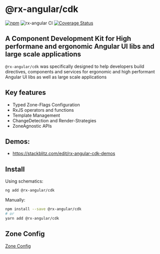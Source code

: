 # @rx-angular/cdk

[![npm](https://img.shields.io/npm/v/%40rx-angular%2Fcdk.svg)](https://www.npmjs.com/package/%40rx-angular%2Fcdk)
![rx-angular CI](https://github.com/rx-angular/rx-angular/workflows/rx-angular%20CI/badge.svg?branch=master)
[![Coverage Status](https://raw.githubusercontent.com/rx-angular/rx-angular/github-pages/docs/test-coverage/cdk/jest-coverage-badge.svg)](https://rx-angular.github.io/rx-angular/test-coverage/cdk/lcov-report/index.html)

## A Component Development Kit for High performane and ergonomic Angular UI libs and large scale applications

`@rx-angular/cdk` was specifically designed to help developers build directives, components and services for ergonomic and high performant Angular UI libs as well as large scale
applications

## Key features

- Typed Zone-Flags Configuration
- RxJS operators and functions
- Template Management
- ChangeDetection and Render-Strategies
- ZoneAgnostic APIs

## Demos:

- https://stackblitz.com/edit/rx-angular-cdk-demos

## Install

Using schematics:

```bash
ng add @rx-angular/cdk
```

Manually:

```bash
npm install --save @rx-angular/cdk
# or
yarn add @rx-angular/cdk
```

## Zone Config

[Zone Config](https://github.com/rx-angular/rx-angular/tree/master/libs/cdk/docs/zone-config/overview.md)
